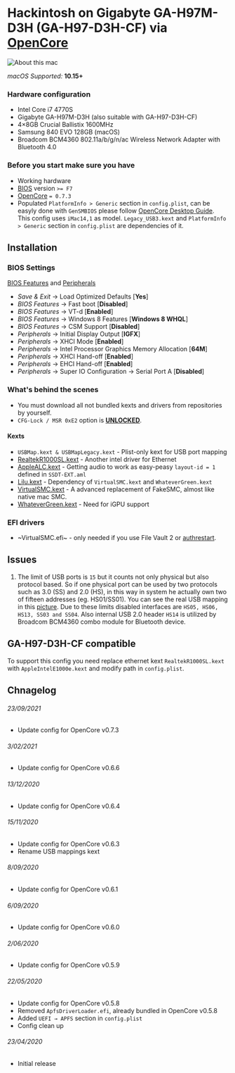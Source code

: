 # Hackintosh on Gigabyte GA-H97M-D3H (GA-H97-D3H-CF) via [OpenCore][OpenCore]

![About this mac][100]

*macOS Supported:* **10.15+**

### Hardware configuration

* Intel Core i7 4770S
* Gigabyte GA-H97M-D3H (also suitable with GA-H97-D3H-CF)
* 4×8GB Crucial Ballistix 1600MHz
* Samsung 840 EVO 128GB (macOS)
* Broadcom BCM4360 802.11а/b/g/n/ac Wireless Network Adapter with Bluetooth 4.0

### Before you start make sure you have

* Working hardware
* [BIOS][BIOS] version `>= F7`
* [OpenCore][OpenCore] `= 0.7.3`
* Populated `PlatformInfo > Generic` section in `config.plist`, can be easyly done with `GenSMBIOS` please follow [OpenCore Desktop Guide][OCDG]. This config uses `iMac14,1` as model. `Legacy_USB3.kext` and `PlatformInfo > Generic` section in `config.plist` are dependencies of it.

## Installation

### BIOS Settings

[BIOS Features][102] and [Peripherals][103]
* *Save & Exit* → Load Optimized Defaults [**Yes**]
* *BIOS Features* → Fast boot [**Disabled**]
* *BIOS Features* → VT-d [**Enabled**]
* *BIOS Features* → Windows 8 Features [**Windows 8 WHQL**]
* *BIOS Features* → CSM Support [**Disabled**]
* *Peripherals* → Initial Display Output [**IGFX**]
* *Peripherals* → XHCI Mode [**Enabled**]
* *Peripherals* → Intel Processor Graphics Memory Allocation [**64M**]
* *Peripherals* → XHCI Hand-off [**Enabled**]
* *Peripherals* → EHCI Hand-off [**Enabled**]
* *Peripherals* → Super IO Configuration → Serial Port A [**Disabled**]

### What's behind the scenes

* You must download all not bundled kexts and drivers from repositories by yourself.
* `CFG-Lock / MSR 0xE2` option is [**UNLOCKED**][104].

#### Kexts

* `USBMap.kext & USBMapLegacy.kext` - Plist-only kext for USB port mapping
* [RealtekR1000SL.kext][RealtekLANv3] - Another intel driver for Ethernet
* [AppleALC.kext][AppleALC] - Getting audio to work as easy-peasy `layout-id = 1` defined in `SSDT-EXT.aml`
* [Lilu.kext][Lilu] - Dependency of `VirtualSMC.kext` and `WhateverGreen.kext`
* [VirtualSMC.kext][VirtualSMC] - A advanced replacement of FakeSMC, almost like native mac SMC.
* [WhateverGreen.kext][WhateverGreen] - Need for iGPU support

### EFI drivers

* ~VirtualSMC.efi~ - only needed if you use File Vault 2 or [authrestart][FileVault].

## Issues

1. The limit of USB ports is `15` but it counts not only physical but also protocol based. So if one physical port can be used by two protocols such as 3.0 (SS) and 2.0 (HS), in this way in system he actually own two of fifteen addresses (eg. HS01/SS01). You can see the real USB mapping in this [picture][105]. Due to these limits disabled interfaces are `HS05, HS06, HS13, SS03 and SS04`. Also internal USB 2.0 header `HS14` is utilized by Broadcom BCM4360 combo module for Bluetooth device.

## GA-H97-D3H-CF compatible

To support this config you need replace ethernet kext `RealtekR1000SL.kext` with `AppleIntelE1000e.kext` and modify path in `config.plist`.

## Chnagelog
###### 23/09/2021
* Update config for OpenCore v0.7.3
###### 3/02/2021
* Update config for OpenCore v0.6.6
###### 13/12/2020
* Update config for OpenCore v0.6.4
###### 15/11/2020
* Update config for OpenCore v0.6.3
* Rename USB mappings kext
###### 8/09/2020
* Update config for OpenCore v0.6.1
###### 6/09/2020
* Update config for OpenCore v0.6.0
###### 2/06/2020
* Update config for OpenCore v0.5.9
###### 22/05/2020
* Update config for OpenCore v0.5.8
* Removed `ApfsDriverLoader.efi`, already bundled in OpenCore v0.5.8
* Added `UEFI → APFS` section in `config.plist`
* Config clean up
###### 23/04/2020
* Initial release

[OpenCore]: https://github.com/acidanthera/OpenCorePkg
[AppleALC]: https://github.com/acidanthera/AppleALC
[Lilu]: https://github.com/acidanthera/Lilu
[VirtualSMC]: https://github.com/acidanthera/VirtualSMC
[WhateverGreen]: https://github.com/acidanthera/WhateverGreen

[FileVault]: https://lifehacker.com/bypass-a-filevault-password-at-startup-by-rebooting-fro-1686770324
[OCDG]: https://dortania.github.io/OpenCore-Desktop-Guide/config.plist/haswell.html#platforminfo
[RealtekLANv3]: https://github.com/SergeySlice/RealtekLANv3
[ISO_Codes]: https://en.wikipedia.org/wiki/ISO_3166-1_alpha-2#Officially_assigned_code_elements
[BIOS]: https://www.gigabyte.com/Motherboard/GA-H97M-D3H-rev-10/support#support-dl-bios

[100]: https://i.imgur.com/H3B3jVf.png "Abount this mac"
[101]: https://i.imgur.com/qvrlikU.png "Intel power gadget"
[102]: https://i.imgur.com/a7BNhng.png "BIOS Features"
[103]: https://i.imgur.com/eNrUYy8.png "BIOS Peripherals"
[104]: https://i.imgur.com/7PonWQi.png "MSR 0xE2 off"
[105]: https://i.imgur.com/VmtWM3U.png "USB Mapping"
